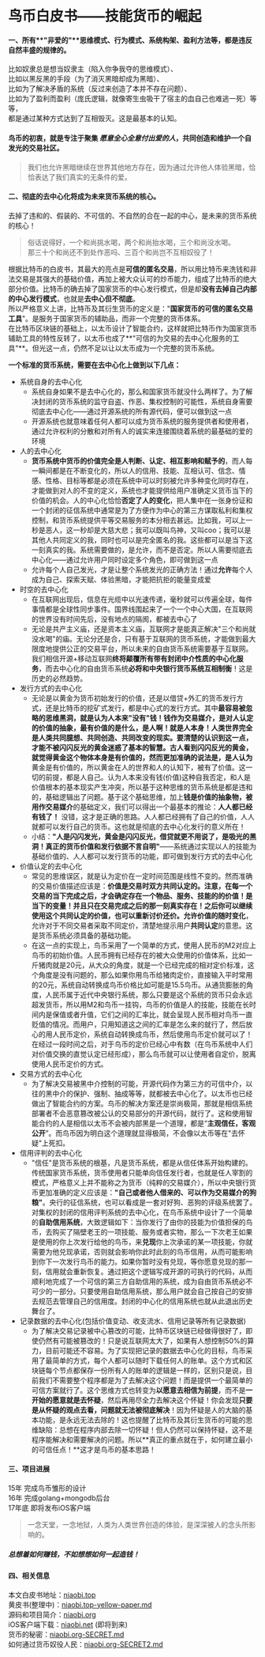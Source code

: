 # 鸟币白皮书——技能货币的崛起

#### 一、所有**"非爱的"**思维模式、行为模式、系统构架、盈利方法等，都是违反自然丰盛的规律的。  
比如奴隶总是想当奴隶主（陷入你争我夺的思维模式）、  
比如以黑反黑的手段（为了消灭黑暗却成为黑暗）、  
比如为了解决矛盾的系统（反过来创造了本并不存在问题）、  
比如为了盈利而盈利（庞氏逻辑，就像寄生虫吸干了宿主的血自己也难逃一死）等等，  
都是通过某种方式达到了互相毁灭。这是最基本的认知。

#### 鸟币的初衷，就是专注于聚集 *愿意全心全意付出爱的人*，共同创造和维护一个自发光的交易社区。

> 我们也允许黑暗继续在世界其他地方存在，因为通过允许他人体验黑暗，恰恰表达了我们真实的无条件的爱。   

#### 二、彻底的去中心化将成为未来货币系统的核心。
去掉了违和的、假装的、不可信的、不自然的合在一起的中心，是未来的货币系统的核心！
>俗话说得好，一个和尚挑水喝，两个和尚抬水喝，三个和尚没水喝。  
>那三十个和尚还不到处作恶吗、三百个和尚岂不互相奴役了！  

根据比特币的白皮书，其最大的亮点是**可信的匿名交易**，所以用比特币来洗钱和非法交易是其强大的基础价值，再加上被大众认可的炒币能力，组成了比特币的绝大部分价值。比特币的确去掉了国家货币的中心发行模式，但是却**没有去掉自己内部的中心发行模式**，也就是**去中心但不彻底**。  
所以严格意义上讲，比特币及其衍生货币的定义是："**国家货币的可信的匿名交易工具**"。是服务于国家货币的辅助品，而非一个完整的货币体系。   
在比特币区块链的基础上，以太币设计了智能合约，这样就把比特币作为国家货币辅助工具的特性反转了，以太币也成了**"可信的为交易的去中心化服务的工具"**。但光这一点，仍然不足以让以太币成为一个完整的货币系统。  

**一个标准的货币系统，需要在去中心化上做到以下几点：**

- 系统自身的去中心化  
	- 系统自身如果不是去中心化的，那么和国家货币就没什么两样了。为了解决封闭的货币系统的监守自盗、作恶、集权控制的可能性，系统自身需要彻底去中心化——通过开源系统的所有源代码，便可以做到这一点
	- 开源系统也就意味着任何人都可以成为货币系统的服务提供者和使用者，通过允许权利的分散和对所有人的诚实来连接围绕着系统的最基础的爱的环境
- 人的去中心化
	- **货币系统中货币的价值完全是人判断、认定、相互影响和赋予的**，而人每一瞬间都是在不断变化的，所以人的信用、技能、互相认可、信念、情感、性格、目标等都是必须在系统中可以时刻被允许多种变化同时存在，才能做到对人的不变的定义，系统也才能提供给用户准确定义货币当下的价值的机会。人的中心化恰恰**否定了人的变化**，把人集中在一张身份证和一个封闭的征信系统中通常是为了方便作为中心的第三方谋取私利和集权控制，和货币系统提供平等交易服务的本分相去甚远。比如我，可以上一秒是恶人，这一秒却是大慈大悲；我可以既叫鸟神，又叫coo；我可以是其他人共同定义的我，同时也可以是完全匿名的我。这些都可以是当下这一刻真实的我。系统需要做的，是允许，而不是否定。所以人需要彻底去中心化——通过允许用户同时设定多个角色，即可做到这一点
	- 允许每个人自己发光，才是让整个系统发光的正确方法！通过**允许**每个人成为自己、探索天赋、体验黑暗，才能把抗拒的能量变成爱
- 时空的去中心化
	- 在互联网出现后，信息在光缆中以光速传递，毫秒就可以传遍全球，每件事情都是全球性同步事件。国界线围起来了一个一个中心大国，在互联网的世界没有时间先后，没有地点的隔阂，都被去中心了
	- 无论是共产主义庙，还是资本主义庙，互联网才是能真正解决"三个和尚就没水喝"的庙。无论分还是合，只有基于互联网的货币系统，才能做到最大限度地提供公正的交易平台，所以未来的自由货币系统需要基于互联网。我们相信开源+移动互联网**终将颠覆所有带有封闭中介性质的中心化服务**，而去中心化的自由货币系统**必将和中央银行货币系统互相制衡**！这是历史的必然趋势。
- 发行方式的去中心化
	- 无论是以黄金为货币初始发行的价值，还是以借贷+外汇的货币发行方式，还是比特币的挖矿式发行，都是中心式的发行方式。其中**最容易被忽略的思维黑洞，就是认为人本来"没有"钱！**钱作为交易媒介，是对人认定的价值的抽象，最有价值的是什么，是人啊！就是人本身！人类世界完全是人类共同臆想、共同创造、共同改变的现实。要清楚的认识到这一点，才能不被闪闪反光的黄金迷惑了基本的智慧。古人看到闪闪反光的黄金，就觉得黄金这个物体本身是有价值的，然而更加准确的说法是，是**人认为**黄金是有价值的，所以黄金在人的世界和人的认知下，被有了价值。这一切的前提，都是人自己。认为人本来没有钱(价值)这种自我否定，和人是价值根本的基本现实产生冲突，所以基于这种思维的货币系统是都是违和的，基础逻辑出了问题。基于这个基础思维，加上**钱是价值的抽象物，被用作交易媒介**的基础定义，我们可以得出一个最基本的推论：**人人都已经有钱了！** 没错，这才是正确的思路。人人都已经拥有了自己的价值，人人就都可以发行自己的货币。这也就是彻底的去中心化发行的意义所在！
	- 小结：**"人是闪闪发光，黄金是闪闪反光，借贷就更不用说了，是吸光的黑洞！真正的货币价值和发行依据不言自明"**——系统通过实现以人的技能为基础价值的、人人都可以发行货币的功能，即可做到发行方式的去中心化
- 价值认定的去中心化
	- 常见的思维误区，就是认为定价在一定时间范围是线性不变的。然而准确的交易价值描述应该是：**价值是交易时双方共同认定的。**注意，在每一个交易的当下完成之后，才会确定存在一个物品、服务、技能的的价值！是当下的变量！并且只在交易完成之后的那一刻真实存在！之后你可以继续使用这个共同认定的价值，也可以重新讨价还价。允许价值的**随时变化**，允许对于不同交易者采取不同定价，清楚地提示用户**共同认定**的意思。这是货币系统必须具备的基础功能。
	- 在这一点的实现上，鸟币采用了一个简单的方式，使用人民币的M2对应上鸟币的初始价值。人民币拥有已经存在的被大众使用的价值体系，比如一斤猪肉就是20元，从大众的角度，就是一个已经完成的相对定价标准，这个角度是没有问题的，那么如果你用鸟币给猪肉定价，直接输入平时常用的20元，系统自动转换成鸟币价格比如可能是15.5鸟币。从通货膨胀的角度，人民币属于近代中央银行系统，那么只要是这个系统的货币只会永远超发货币，所以用M2和鸟币一挂钩，鸟币的价值是人的技能，技能在长时间内是保值或者升值，它们之间的汇率比，就会呈现人民币相对鸟币一直贬值的情况。而用户，只用知道这之间的汇率是怎么来的就行了，然后放心的用人民币定价，系统自动转换成鸟币，然后使用鸟币定价就可以了！在经过一段时间之后，对于鸟币的定价已经心中有数（在鸟币系统中人们对价值交换的直觉认定已经形成），那么鸟币就可以让使用者自定价，脱离使用人民币定价的方式。
- 交易方式的去中心化
	- 为了解决交易被黑中介控制的可能，开源代码作为第三方的可信中介，以往的黑中介的保护、强制、抽成等等，就都被去中心化了。以太币也已经做出了智能合约的方案。鸟币的解决方案还是崇尚极简，那就是相信系统部署者不会恶意篡改被公认的交易部分的开源代码，就行了。这和使用智能合约的人是相信以太币不会被内部黑是一个道理，都是“**主观信任，客观公开**”。而鸟币因为明白这个道理就显得极简，不会像以太币等在"去怀疑"上死扣。
- 信用评判的去中心化
	- "信任"是货币系统的根基，凡是货币系统，都是从信任体系开始构建的。传统国家货币系统，货币使用者只能单向信任发行者，也就是任人宰割的模式，严格意义上并不能称之为货币（纯粹的交易媒介），所以中央银行货币更加准确的定义应该是：**"自己或者他人借来的、可以作为交易媒介的狗粮"**。央行的征信系统，也可以看成是一套对好狗、恶狗的评级系统罢了。对集权的封闭的信用评判系统的去中心化，在鸟币系统中设计了一个简单的**自助信用系统**，大致逻辑如下：当你发行了由你的技能为价值担保的鸟币，去购买了隔壁老王的一项技能、服务或者实物，那么一下次老王如果是使用的你上次发行给他的鸟币，来**兑现**你上次承诺的某一项技能，你就需要为他兑现承诺，否则就会影响你此时此刻的鸟币信用，从而可能影响到你下一次发行鸟币的能力。如果你暂时没有兑现，等你愿意兑现的那一刻，信用就会重新恢复。通过把这个逻辑写成开源的可执行的代码，从而顺利地完成了一个可信的第三方自助信用的系统，成为自由货币系统必不可少的一部分。只要使用自助信用系统，那么用户就会自己按自己的安排去规范去管理自己的信用度。封闭的中心化的信用系统也就从此退出历史舞台了。
- 记录数据的去中心化(包括价值变动、收支流水、信用记录等所有记录数据)
	- 为了解决交易记录被中心篡改的可能，比特币区块链已经做得很好了，即使仍然有可能被篡改的！只是说互联网太大了，如果有人想控制50%的算力，目前可能还不容易。为了实现把记录的数据去中心化的目标，鸟币采用了最简单的方式，每个人都可以随时下载任何人的账单。这个方式和区块链每个节点都保存一份所有人的账单的逻辑是一样的，区别只是说，目前我们不需要整个程序都是为了去解决这个问题！而是提供一个最简单的可信方案就行了。这个思维方式也转变为**以愿意去相信为前提**，而不是**一开始的愿意就是去怀疑**，然后再用尽全力去解决这个怀疑！你会发现**只要是从怀疑的观点去看，问题就无法被彻底解决**！因为怀疑是人的大脑的基本功能，是永远无法去除的！这也提醒了比特币及其衍生货币的可能的思维缺陷：总想在程序内部去除一切怀疑！但人仍然可以保持怀疑，这不是程序能解决和需要解决的问题。所以**真正的重点就在于，如何建立最小的可信任点！**这才是鸟币的基本思路！

#### 三、项目进展

15年 完成鸟币雏形的设计  
16年 完成golang+mongodb后台  
17年底 即将发布iOS客户端  

>一念天堂，一念地狱，人类为人类世界创造的体验，是深深被人的念头所影响的。  
##### 总想着如何*赚钱*，不如想想如何一起*造钱*！

#### 四、相关信息

本文白皮书地址：[niaobi.top](niaobi.top)  
黄皮书(整理中)：[niaobi.top-yellow-paper.md](https://github.com/cooerson/ibiscoin-white-paper/blob/gh-pages/yellow-paper.md)   
源码和项目简介：[niaobi.org](niaobi.org)  
iOS客户端下载：[niaobi.net](niaobi.net) (即将到来)  
货币的秘密：[niaobi.org-SECRET.md](https://github.com/ibiscoin/ibis-ios/blob/master/SECRET.md)  
如何通过货币奴役人民：[niaobi.org-SECRET2.md](https://github.com/ibiscoin/ibis-ios/blob/master/SECRET2.md)




